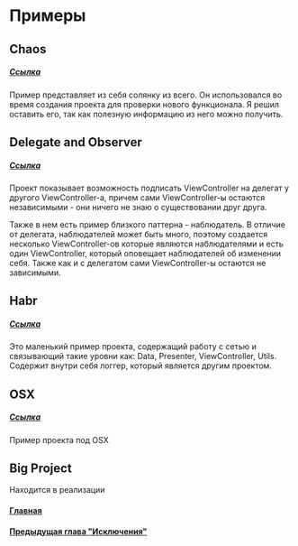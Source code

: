 # Примеры

## Chaos
##### [Ссылка](https://github.com/ivlevAstef/DITranquillity/tree/master/Samples/SampleChaos)

Пример представляет из себя солянку из всего. 
Он использовался во время создания проекта для проверки нового функционала.
Я решил оставить его, так как полезную информацию из него можно получить.

## Delegate and Observer
##### [Ссылка](https://github.com/ivlevAstef/DITranquillity/tree/master/Samples/SampleDelegateAndObserver)

Проект показывает возможность подписать ViewController на делегат у другого ViewController-а, причем сами ViewController-ы остаются независимыми - они ничего не знаю о существовании друг друга.

Также в нем есть пример близкого паттерна - наблюдатель. В отличие от делегата, наблюдателей может быть много, поэтому создается несколько ViewController-ов которые являются наблюдателями и есть один ViewController, который оповещает наблюдателей об изменении себя. Также как и с делегатом сами ViewController-ы остаются не зависимыми.

## Habr
##### [Ссылка](https://github.com/ivlevAstef/DITranquillity/tree/master/Samples/SampleHabr)
Это маленький пример проекта, содержащий работу с сетью и связывающий такие уровни как: Data, Presenter, ViewController, Utils. Содержит внутри себя логгер, который является другим проектом.

## OSX
##### [Ссылка](https://github.com/ivlevAstef/DITranquillity/tree/master/Samples/SampleOSX)
Пример проекта под OSX


## Big Project
Находится в реализации


#### [Главная](main.md)
#### [Предыдущая глава "Исключения"](errors.md#Исключения)
